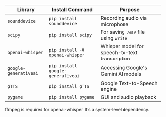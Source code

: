 
| Library               | Install Command                   | Purpose                                        |
| --------------------- | --------------------------------- | ---------------------------------------------- |
| `sounddevice`         | `pip install sounddevice`         | Recording audio via microphone                 |
| `scipy`               | `pip install scipy`               | For saving `.wav` file using `write`           |
| `openai-whisper`      | `pip install -U openai-whisper`   | Whisper model for speech-to-text transcription |
| `google-generativeai` | `pip install google-generativeai` | Accessing Google's Gemini AI models            |
| `gTTS`                | `pip install gTTS`                | Google Text-to-Speech engine                   |
| `pygame`              | `pip install pygame`              | GUI and audio playback                         |
ffmpeg is required for openai-whisper. It’s a system-level dependency.

